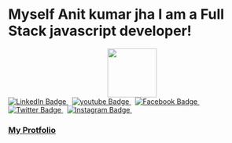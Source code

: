 # Myself Anit kumar jha I am a Full Stack javascript developer!


<div id="header" align="center">    
  <img src="https://media.giphy.com/media/M9gbBd9nbDrOTu1Mqx/giphy.gif" width="100"/>    
</div>

<div id="badges">
  <a href="https://www.linkedin.com/in/anit-jha-06886280/" target="_blank">
    <img src="https://img.shields.io/badge/LinkedIn-blue?style=for-the-badge&logo=linkedin&logoColor=white" alt="LinkedIn Badge"/>
  </a>&nbsp;
  <a href="https://www.youtube.com/@anitjha4795" target="_blank">
    <img src="https://img.shields.io/badge/YouTube-red?style=for-the-badge&logo=youtube&logoColor=white" alt="youtube Badge"/> 
  </a>&nbsp;
 
  
   <a href="https://www.facebook.com/anit.jha.9" target="_blank">
    <img src="https://img.shields.io/badge/Facebook-blue?style=for-the-badge&logo=facebook&logoColor=white" alt="Facebook Badge"/> 
  </a>&nbsp;
  <a href="https://twitter.com/your-twitter-handle" target="_blank" >
    <img src="https://img.shields.io/badge/Twitter-blue?style=for-the-badge&logo=twitter&logoColor=white" alt="Twitter Badge"/>
</a>&nbsp;
   <a href="https://www.instagram.com/anitkumar.jha/" target="_blank">
    <img src="https://img.shields.io/badge/Instagram-red?style=for-the-badge&logo=instagram&logoColor=white" alt="Instagram Badge"/>
  </a>&nbsp;
</div>




 ### [**My  Protfolio**](https://anitjha.netlify.app/)







